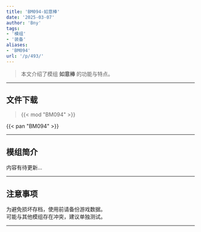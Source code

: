 ```yaml
---
title: 'BM094-如意棒'
date: '2025-03-07'
author: 'Bny'
tags:
- '模组'
- '装备'
aliases:
- 'BM094'
url: '/p/493/'
---
```


> 本文介绍了模组 **如意棒** 的功能与特点。

---

## 文件下载  

> {{< mod "BM094" >}}  

{{< pan "BM094" >}}  

---

## 模组简介

>  
内容有待更新...  

---

## 注意事项

>  
为避免损坏存档，使用前请备份游戏数据。  
可能与其他模组存在冲突，建议单独测试。  

---

